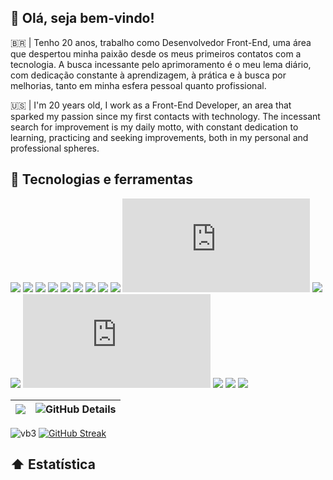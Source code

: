 ## 🤙 Olá, seja bem-vindo! 

🇧🇷 | Tenho 20 anos, trabalho como Desenvolvedor Front-End, uma área que despertou minha paixão desde os meus primeiros contatos com a tecnologia. A busca incessante pelo aprimoramento é o meu lema diário, com dedicação constante à aprendizagem, à prática e à busca por melhorias, tanto em minha esfera pessoal quanto profissional.

🇺🇸 | I'm 20 years old, I work as a Front-End Developer, an area that sparked my passion since my first contacts with technology. The incessant search for improvement is my daily motto, with constant dedication to learning, practicing and seeking improvements, both in my personal and professional spheres.

## 🔨 Tecnologias e ferramentas

![](https://img.shields.io/badge/◾-HTML-informational?style=flat&color=warning&logo=html5)
![](https://img.shields.io/badge/◾-CSS-informational?style=flat&color=warning&logo=css3)
![](https://img.shields.io/badge/◾-SCSS-informational?style=flat&color=warning&logo=sass)
![](https://img.shields.io/badge/◾-Tailwind-informational?style=flat&color=warning&logo=tailwindcss)
![](https://img.shields.io/badge/◾-Bootstrap-informational?style=flat&color=warning&logo=bootstrap)
![](https://img.shields.io/badge/◾-Vite-informational?style=flat&color=warning&logo=vite)
![](https://img.shields.io/badge/◾-Mui-informational?style=flat&color=warning&logo=mui)
![](https://img.shields.io/badge/◾-JavaScript-informational?style=flat&color=warning&logo=javascript)
![](https://img.shields.io/badge/◾-TypeScript-informational?style=flat&color=warning&logo=typescript)
![](https://img.shields.io/badge/◾-Vue-informational?style=flat&color=warning&logo=vue.js)
![](https://img.shields.io/badge/◾-Vuetify-informational?style=flat&color=warning&logo=vuetify)
![](https://img.shields.io/badge/◾-React-informational?style=flat&color=warning&logo=react)
![](https://img.shields.io/badge/◾-Node-informational?style=flat&color=warning&logo=node.js)
![](https://img.shields.io/badge/◾-PHP-informational?style=flat&color=warning&logo=php)
![](https://img.shields.io/badge/◾-Figma-informational?style=flat&color=warning&logo=figma)
![](https://img.shields.io/badge/◾-Wordpress-informational?style=flat&color=warning&logo=wordpress)

![](http://github-profile-summary-cards.vercel.app/api/cards/most-commit-language?username=vbrand01&theme=dark) | ![GitHub Details](http://github-profile-summary-cards.vercel.app/api/cards/profile-details?username=vbrand01&theme=dark) 
 | ----------- | ----------- | 


 ![vb3](https://github.com/Vbrand01/Vbrand01/assets/105603692/83ad106f-bc79-447c-9582-6dbea39f18e3) </a>
[![GitHub Streak](https://github-readme-streak-stats.herokuapp.com?user=Vbrand01&theme=github-green-purple&hide_border=verdadeiro&date_format=j%2Fn%5B%2FY%5D&card_width=1200)](https://git.io/streak-stats)


 
## ⬆ Estatística 
